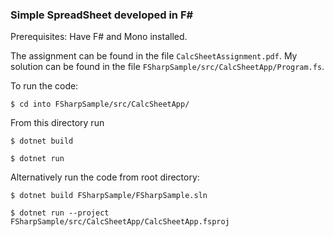 ### Simple SpreadSheet developed in F#

Prerequisites: Have F# and Mono installed.

The assignment can be found in the file `CalcSheetAssignment.pdf`.
My solution can be found in the file `FSharpSample/src/CalcSheetApp/Program.fs`.

To run the code: 

`$ cd into FSharpSample/src/CalcSheetApp/` 

From this directory run 

`$ dotnet build`

`$ dotnet run`

Alternatively run the code from root directory:

`$ dotnet build FSharpSample/FSharpSample.sln`

`$ dotnet run --project FSharpSample/src/CalcSheetApp/CalcSheetApp.fsproj`

